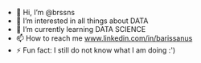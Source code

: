 - 👋 Hi, I’m @brssns
- 👀 I’m interested in all things about DATA
- 🌱 I’m currently learning DATA SCIENCE
- 📫 How to reach me www.linkedin.com/in/barissanus
- ⚡ Fun fact: I still do not know what I am doing :')

<!---
brssns/brssns is a ✨ special ✨ repository because its `README.md` (this file) appears on your GitHub profile.
You can click the Preview link to take a look at your changes.
--->
